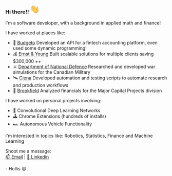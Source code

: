 ### Hi there!!   <img src="https://github.com/HollisHolmes/HollisHolmes/blob/main/wave.gif" width="30px" alt="waving emoji">

I'm a software developer, with a background in applied math and finance!

I have worked at places like:

- :money_with_wings: [Budgeto](https://budgeto.com/en/) 
  Developed an API for a fintech accounting platform, even used some dynamic programming!
- :moneybag: [Ernst & Young](https://www.ey.com/en_ca) 
  Built scalable solutions for multiple clients saving $300,000 ++
- ⚔️ [Department of National Defence](https://www.canada.ca/en/department-national-defence.html)
  Researched and developed war simulations for the Canadian Military
- 🛰️ [Ciena](https://www.ciena.ca/)
  Developed automation and testing scripts to automate research and production workflows
- 🏢 [Brookfield](https://www.bgis.com/)
  Analyzed financials for the Major Capital Projects division

I have worked on personal projects involving:

- 🧠 Convolutional Deep Learning Networks
- 🕹️ Chrome Extensions (hundreds of installs)
- 🏎️ Autonomous Vehicle Functionality

I'm interested in topics like:
Robotics, Statistics, Finance and Machine Learning

Shoot me a message:  
[:mailbox: Email](mailto:h.holmes.work@gmail.com)   |   [💼 Linkedin](https://www.linkedin.com/in/hollisholmes/)

\- Hollis 😄

